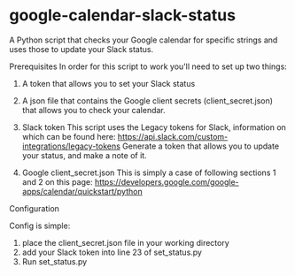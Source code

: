 # google-calendar-slack-status
A Python script that checks your Google calendar for specific strings and uses those to update your Slack status.

Prerequisites
In order for this script to work you'll need to set up two things:
1. A token that allows you to set your Slack status
2. A json file that contains the Google client secrets (client_secret.json) that allows you to check your calendar. 

1. Slack token
This script uses the Legacy tokens for Slack, information on which can be found here: https://api.slack.com/custom-integrations/legacy-tokens
Generate a token that allows you to update your status, and make a note of it.

2. Google client_secret.json
This is simply a case of following sections 1 and 2 on this page: https://developers.google.com/google-apps/calendar/quickstart/python


Configuration

Config is simple:
1. place the client_secret.json file in your working directory
2. add your Slack token into line 23 of set_status.py
3. Run set_status.py


